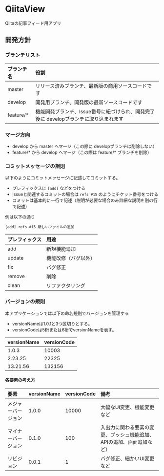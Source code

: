 # QiitaView

Qiitaの記事フィード用アプリ

## 開発方針

### ブランチリスト

| ブランチ名 | 役割 |
| :---- | :---- |
| master | リリース済みブランチ、最新版の商用ソースコードです |
| develop | 開発用ブランチ、開発版の最新ソースコードです |
| feature/* | 機能開発ブランチ、Issue番号に紐づけられ、開発完了後に developブランチに取り込まれます |

### マージ方向

* develop から master へマージ（この際に developブランチは削除しない）
* feature/* から develop へマージ（この際は feature/* ブランチを削除）

### コミットメッセージの規則

以下のようにコミットメッセージに記述してコミットする。

* プレフィックスに ```[add]``` などをつける
* Issueと関連するコミットの場合は ```refs #15``` のようにチケット番号をつける
* コミットは基本的に一行で記述（説明が必要な場合のみ詳細な説明を別の行で記述）

例は以下の通り

```
[add] refs #15 新しいファイルの追加
```

| プレフィックス | 用途 |
| :--- | :--- |
| add | 新規機能追加 |
| update | 機能改修（バグ以外） |
| fix | バグ修正 |
| remove | 削除 |
| clean | リファクタリング |

### バージョンの規則

本アプリケーションでは以下の命名規則でバージョンを管理する

* versionNameは1.0.1と3つ区切りとする。
* versionCodeは5桁または6桁でversionNameを表す。

| versionName | versionCode |
| :---- | :---- |
| 1.0.3 | 10003 |
| 2.23.25 | 22325 |
| 13.21.56 | 132156 |

#### 各要素の考え方

| 要素 | versionName | versionCode | 備考 |
| :---- | :---- | :---- | :---- |
| メジャーバージョン | 1.0.0 | 10000 | 大幅なUI変更、機能変更など |
| マイナーバージョン | 0.1.0 | 100 | 入出力に関わる要素の変更、プッシュ機能追加、APIの追加、画面追加など） |
| リビジョン | 0.0.1 | 1 | バグ修正、細かいUI変更など |
